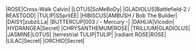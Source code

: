 |<span class="red">ROSE</span>|Cross-Walk Calvin|
|<span class="red">LOTUS</span>|SoMeBoDy|
|<span class="red">GLADIOLUS</span>|Battlefield-2 / BEASTGOD|
|<span class="red">TULIP</span>|SSpritEE|
|<span class="red">HIBISCUS</span>|AMBUSH / Bob The Builder|
|<span class="red">DAISY</span>|zubziLLa|
|<span class="red">BUTTERCUP</span>|003 / - Mercury -|
|<span class="red">DAHLIA</span>|Vicodin|
|<span class="red">HYDRANGEA</span>|Secret|
|<span class="red">CHRYSANTHEMUM</span>|ROSE|
|<span class="red">TRILLIUM</span>|GLADIOLUS|
|<span class="red">JASMINE</span>|LOTUS|
|<span class="purple">terrestrial TULIP</span>|TULIP|
|<span class="purple">radiant ROSE</span>|ROSE|
|<span class="red">LILAC</span>|Secret|
|<span class="red">ORCHID</span>|Secret|
